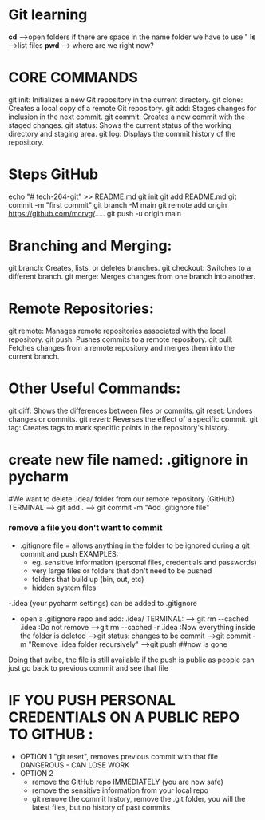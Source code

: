 # Git learning

**cd** -->open folders if there are space in the name folder we have to use "
**ls** -->list files 
**pwd** --> where are we right now?

# CORE COMMANDS 
git init: Initializes a new Git repository in the current directory.
git clone: Creates a local copy of a remote Git repository.
git add: Stages changes for inclusion in the next commit.
git commit: Creates a new commit with the staged changes.
git status: Shows the current status of the working directory and staging area.
git log: Displays the commit history of the repository.

# Steps GitHub
echo "# tech-264-git" >> README.md
git init
git add README.md
git commit -m "first commit"
git branch -M main
git remote add origin https://github.com/mcrvg/.....
git push -u origin main

# Branching and Merging:
git branch: Creates, lists, or deletes branches.
git checkout: Switches to a different branch.
git merge: Merges changes from one branch into another.

# Remote Repositories:
git remote: Manages remote repositories associated with the local repository.
git push: Pushes commits to a remote repository.
git pull: Fetches changes from a remote repository and merges them into the current branch.   

# Other Useful Commands:
git diff: Shows the differences between files or commits.
git reset: Undoes changes or commits.
git revert: Reverses the effect of a specific commit.
git tag: Creates tags to mark specific points in the repository's history.


# create new file named: .gitignore in pycharm
#We want to delete .idea/ folder from our remote repository (GitHub)
TERMINAL
--> git add .
--> git commit -m "Add .gitignore file"

### remove a file you don't want to commit

- .gitignore file = allows anything in the folder to be ignored during a git commit and push
EXAMPLES:
  - eg. sensitive information (personal files, credentials and passwords)
  - very large files or folders that don't need to be pushed
  - folders that build up (bin, out, etc)
  - hidden system files
 
-.idea (your pycharm settings) can be added to .gitignore
  - open a .gitignore repo and add: .idea/
TERMINAL:
--> git rm --cached .idea :Do not remove
-->git rm --cached -r .idea :Now everything inside the folder is deleted
-->git status: changes to be commit
-->git commit -m "Remove .idea folder recursively"
-->git push
##now is gone

Doing that avibe, the file is still available if the push is public as people can just go 
back to previous commit and see that file
# IF YOU PUSH PERSONAL CREDENTIALS ON A PUBLIC REPO TO GITHUB :
  - OPTION 1 "git reset", removes previous commit with that file DANGEROUS - CAN LOSE WORK
  - OPTION 2 
    - remove the GitHub repo IMMEDIATELY (you are now safe)
    - remove the sensitive information from your local repo
    - git remove the commit history, remove the .git folder, you will the latest files, but no history of past commits